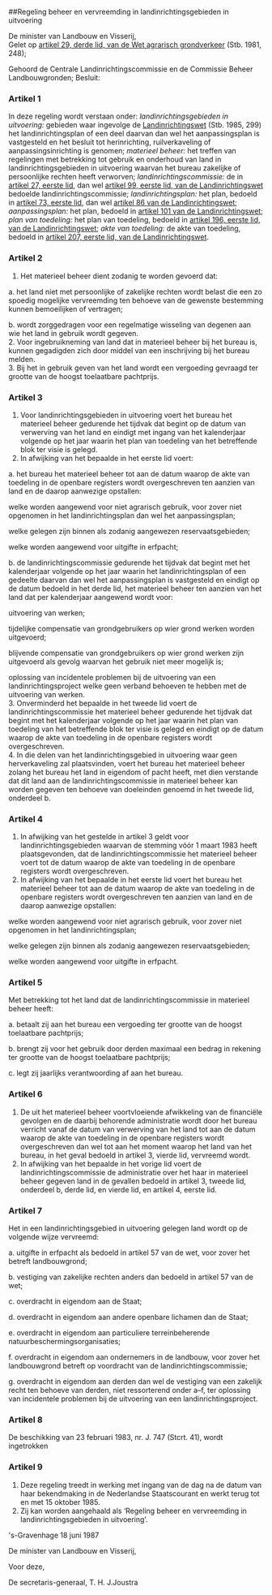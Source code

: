 <meta http-equiv='Content-Type' content='text/html; charset=utf-8' />

##Regeling beheer en vervreemding in landinrichtingsgebieden in uitvoering

De minister van Landbouw en Visserij,  
Gelet op [artikel 29, derde lid, van de Wet agrarisch grondverkeer](../../../../../../../../../../wet/wet/agrarisch/grondverkeer/BWBR0003386/README.md) (Stb. 1981, 248);

Gehoord de Centrale Landinrichtingscommissie en de Commissie Beheer Landbouwgronden;
Besluit:    

### Artikel  1  

In deze regeling wordt verstaan onder:    *landinrichtingsgebieden in uitvoering:*   gebieden waar ingevolge de [Landinrichtingswet](../../../../../../../../../../wet/landinrichtingswet/BWBR0003793/README.md) (Stb. 1985, 299) het landinrichtingsplan of een deel daarvan dan wel het aanpassingsplan is vastgesteld en het besluit tot herinrichting, ruilverkaveling of aanpassingsinrichting is genomen;     *materieel beheer:*   het treffen van regelingen met betrekking tot gebruik en onderhoud van land in landinrichtingsgebieden in uitvoering waarvan het bureau zakelijke of persoonlijke rechten heeft verworven;     *landinrichtingscommissie:*   de in [artikel 27, eerste lid](../../../../../../../../../../wet/landinrichtingswet/BWBR0003793/README.md), dan wel [artikel 99, eerste lid, van de Landinrichtingswet](../../../../../../../../../../wet/landinrichtingswet/BWBR0003793/README.md) bedoelde landinrichtingscommissie;     *landinrichtingsplan:*   het plan, bedoeld in [artikel 73, eerste lid](../../../../../../../../../../wet/landinrichtingswet/BWBR0003793/README.md), dan wel [artikel 86 van de Landinrichtingswet](../../../../../../../../../../wet/landinrichtingswet/BWBR0003793/README.md);     *aanpassingsplan:*   het plan, bedoeld in [artikel 101 van de Landinrichtingswet](../../../../../../../../../../wet/landinrichtingswet/BWBR0003793/README.md);     *plan van toedeling:*   het plan van toedeling, bedoeld in [artikel 196, eerste lid, van de Landinrichtingswet](../../../../../../../../../../wet/landinrichtingswet/BWBR0003793/README.md);     *akte van toedeling:*   de akte van toedeling, bedoeld in [artikel 207, eerste lid, van de Landinrichtingswet](../../../../../../../../../../wet/landinrichtingswet/BWBR0003793/README.md).     

### Artikel  2  

1.  Het materieel beheer dient zodanig te worden gevoerd dat: 

a. het land niet met persoonlijke of zakelijke rechten wordt belast die een zo spoedig mogelijke vervreemding ten behoeve van de gewenste bestemming kunnen bemoeilijken of vertragen;  

b. wordt zorggedragen voor een regelmatige wisseling van degenen aan wie het land in gebruik wordt gegeven.     
2.  Voor ingebruikneming van land dat in materieel beheer bij het bureau is, kunnen gegadigden zich door middel van een inschrijving bij het bureau melden.   
3.  Bij het in gebruik geven van het land wordt een vergoeding gevraagd ter grootte van de hoogst toelaatbare pachtprijs.   

### Artikel  3  

1.  Voor landinrichtingsgebieden in uitvoering voert het bureau het materieel beheer gedurende het tijdvak dat begint op de datum van verwerving van het land en eindigt met ingang van het kalenderjaar volgende op het jaar waarin het plan van toedeling van het betreffende blok ter visie is gelegd.   
2.  In afwijking van het bepaalde in het eerste lid voert: 

a. het bureau het materieel beheer tot aan de datum waarop de akte van toedeling in de openbare registers wordt overgeschreven ten aanzien van land en de daarop aanwezige opstallen: 

welke worden aangewend voor niet agrarisch gebruik, voor zover niet opgenomen in het landinrichtingsplan dan wel het aanpassingsplan;  

welke gelegen zijn binnen als zodanig aangewezen reservaatsgebieden;  

welke worden aangewend voor uitgifte in erfpacht;    

b. de landinrichtingscommissie gedurende het tijdvak dat begint met het kalenderjaar volgende op het jaar waarin het landinrichtingsplan of een gedeelte daarvan dan wel het aanpassingsplan is vastgesteld en eindigt op de datum bedoeld in het derde lid, het materieel beheer ten aanzien van het land dat per kalenderjaar aangewend wordt voor: 

uitvoering van werken;  

tijdelijke compensatie van grondgebruikers op wier grond werken worden uitgevoerd;  

blijvende compensatie van grondgebruikers op wier grond werken zijn uitgevoerd als gevolg waarvan het gebruik niet meer mogelijk is;  

oplossing van incidentele problemen bij de uitvoering van een landinrichtingsproject welke geen verband behoeven te hebben met de uitvoering van werken.       
3.  Onverminderd het bepaalde in het tweede lid voert de landinrichtingscommissie het materieel beheer gedurende het tijdvak dat begint met het kalenderjaar volgende op het jaar waarin het plan van toedeling van het betreffende blok ter visie is gelegd en eindigt op de datum waarop de akte van toedeling in de openbare registers wordt overgeschreven.   
4.  In die delen van het landinrichtingsgebied in uitvoering waar geen herverkaveling zal plaatsvinden, voert het bureau het materieel beheer zolang het bureau het land in eigendom of pacht heeft, met dien verstande dat dit land aan de landinrichtingscommissie in materieel beheer kan worden gegeven ten behoeve van doeleinden genoemd in het tweede lid, onderdeel b.   

### Artikel  4  

1.  In afwijking van het gestelde in artikel 3 geldt voor landinrichtingsgebieden waarvan de stemming vóór 1 maart 1983 heeft plaatsgevonden, dat de landinrichtingscommissie het materieel beheer voert tot de datum waarop de akte van toedeling in de openbare registers wordt overgeschreven.   
2.  In afwijking van het bepaalde in het eerste lid voert het bureau het materieel beheer tot aan de datum waarop de akte van toedeling in de openbare registers wordt overgeschreven ten aanzien van land en de daarop aanwezige opstallen: 

welke worden aangewend voor niet agrarisch gebruik, voor zover niet opgenomen in het landinrichtingsplan;  

welke gelegen zijn binnen als zodanig aangewezen reservaatsgebieden;  

welke worden aangewend voor uitgifte in erfpacht.     

### Artikel  5  

Met betrekking tot het land dat de landinrichtingscommissie in materieel beheer heeft: 

a. betaalt zij aan het bureau een vergoeding ter grootte van de hoogst toelaatbare pachtprijs;  

b. brengt zij voor het gebruik door derden maximaal een bedrag in rekening ter grootte van de hoogst toelaatbare pachtprijs;  

c. legt zij jaarlijks verantwoording af aan het bureau.    

### Artikel  6  

1.  De uit het materieel beheer voortvloeiende afwikkeling van de financiële gevolgen en de daarbij behorende administratie wordt door het bureau verricht vanaf de datum van verwerving van het land tot aan de datum waarop de akte van toedeling in de openbare registers wordt overgeschreven dan wel tot aan het moment waarop het land van het bureau, in het geval bedoeld in artikel 3, vierde lid, vervreemd wordt.   
2.  In afwijking van het bepaalde in het vorige lid voert de landinrichtingscommissie de administratie over het haar in materieel beheer gegeven land in de gevallen bedoeld in artikel 3, tweede lid, onderdeel b, derde lid, en vierde lid, en artikel 4, eerste lid.   

### Artikel  7  

Het in een landinrichtingsgebied in uitvoering gelegen land wordt op de volgende wijze vervreemd: 

a. uitgifte in erfpacht als bedoeld in artikel 57 van de wet, voor zover het betreft landbouwgrond;  

b. vestiging van zakelijke rechten anders dan bedoeld in artikel 57 van de wet;  

c. overdracht in eigendom aan de Staat;  

d. overdracht in eigendom aan andere openbare lichamen dan de Staat;  

e. overdracht in eigendom aan particuliere terreinbeherende natuurbeschermingsorganisaties;  

f. overdracht in eigendom aan ondernemers in de landbouw, voor zover het landbouwgrond betreft op voordracht van de landinrichtingscommissie;  

g. overdracht in eigendom aan derden dan wel de vestiging van een zakelijk recht ten behoeve van derden, niet ressorterend onder a–f, ter oplossing van incidentele problemen bij de uitvoering van een landinrichtingsproject.    

### Artikel  8  

De beschikking van 23 februari 1983, nr. J. 747 (Stcrt. 41), wordt ingetrokken  

### Artikel  9  

1.  Deze regeling treedt in werking met ingang van de dag na de datum van haar bekendmaking in de Nederlandse Staatscourant en werkt terug tot en met 15 oktober 1985.   
2.  Zij kan worden aangehaald als ‘Regeling beheer en vervreemding in landinrichtingsgebieden in uitvoering’.   

's-Gravenhage 
18 juni 1987    

De 
minister van Landbouw en Visserij, 

Voor deze, 

De 
secretaris-generaal, 
T. H. J.Joustra    
